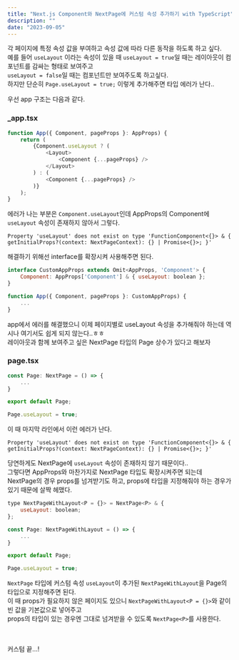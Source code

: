 ```yaml
---
title: "Next.js Component와 NextPage에 커스텀 속성 추가하기 with TypeScript"
description: ""
date: "2023-09-05"
---
```


각 페이지에 특정 속성 값을 부여하고 속성 값에 따라 다른 동작을 하도록 하고 싶다.<br>
예를 들어 `useLayout` 이라는 속성이 있을 때 `useLayout = true`일 때는 레이아웃이 컴포넌트를 감싸는 형태로 보여주고<br>
`useLayout = false`일 때는 컴포넌트만 보여주도록 하고싶다.<br> 하지만 단순히 `Page.useLayout = true;` 이렇게 추가해주면 타입 에러가 난다..<br>

우선 app 구조는 다음과 같다.<br>

### \_app.tsx

```js {3}
function App({ Component, pageProps }: AppProps) {
	return (
		{Component.useLayout ? (
			<Layout>
				<Component {...pageProps} />
			</Layout>
		) : (
			<Component {...pageProps} />
		)}
	);
}

```

에러가 나는 부분은 `Component.useLayout`인데 AppProps의 Component에 `useLayout` 속성이 존재하지 않아서 그렇다.<br>

```
Property 'useLayout' does not exist on type 'FunctionComponent<{}> & { getInitialProps?(context: NextPageContext): {} | Promise<{}>; }'
```

해결하기 위해선 interface를 확장시켜 사용해주면 된다.

```js
interface CustomAppProps extends Omit<AppProps, 'Component'> {
	Component: AppProps['Component'] & { useLayout: boolean };
}

function App({ Component, pageProps }: CustomAppProps) {
	...
}

```

app에서 에러를 해결했으니 이제 페이지별로 useLayout 속성을 추가해줘야 하는데 역시나 여기서도 쉽게 되지 않는다..ㅎㅎ<br>
레이아웃과 함께 보여주고 싶은 NextPage 타입의 Page 상수가 있다고 해보자<br>

### page.tsx

```js {7}
const Page: NextPage = () => {
	...
}

export default Page;

Page.useLayout = true;
```

이 때 마지막 라인에서 이런 에러가 난다.<br>

```
Property 'useLayout' does not exist on type 'FunctionComponent<{}> & { getInitialProps?(context: NextPageContext): {} | Promise<{}>; }'
```

당연하게도 NextPage에 `useLayout` 속성이 존재하지 않기 때문이다..<br>
그렇다면 AppProps와 마찬가지로 NextPage 타입도 확장시켜주면 되는데<br>
NextPage의 경우 props를 넘겨받기도 하고, props에 타입을 지정해줘야 하는 경우가 있기 때문에 살짝 헤맸다.<br>

```js
type NextPageWithLayout<P = {}> = NextPage<P> & {
	useLayout: boolean;
};

const Page: NextPageWithLayout = () => {
	...
}

export default Page;

Page.useLayout = true;
```

`NextPage` 타입에 커스텀 속성 `useLayout`이 추가된 `NextPageWithLayout`을 Page의 타입으로 지정해주면 된다.<br>
이 때 props가 필요하지 않은 페이지도 있으니 `NextPageWithLayout<P = {}>`와 같이 빈 값을 기본값으로 넣어주고<br>
props의 타입이 있는 경우엔 그대로 넘겨받을 수 있도록 `NextPage<P>`를 사용한다.<br>

<br>
<br>
커스텀 끝...!
